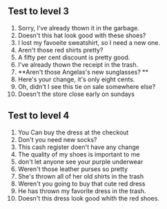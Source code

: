 ## Test to level 3

1.  Sorry, I've already thown it in the garbage.
2.  Doesn't this hat look good with these shoes?
3.  I lost my favoeite sweatshirt, so I need a new one.
4.  Aren't those red shirts pretty?
5.  A fifty per cent discount is pretty good.
6.  I've already thown the receipt in the trash.
7.  **Aren't those  Angelas's new sunglasses? **
8.  Here's your change, it's only eight cents.
9.  Oh, didn't I see this tie on sale somewhere else?
10.  Doesn't the store close early on sundays

## Test to level 4

1. You Can buy the dress at the checkout
2. Don't you need new socks?
3. This  cash register doen't have any change
4. The quality of my shoes is important to me
5. don't let anyone see your purple underwear
6. Weren't those leather purses so pretty
7. She's thrown  all of her old shirts in the trash
8. Weren't you going to buy that cute red dress
9. He has thrown my favorite dress in the trash.
10. Doesn't this dress look good whith the red shoes.
